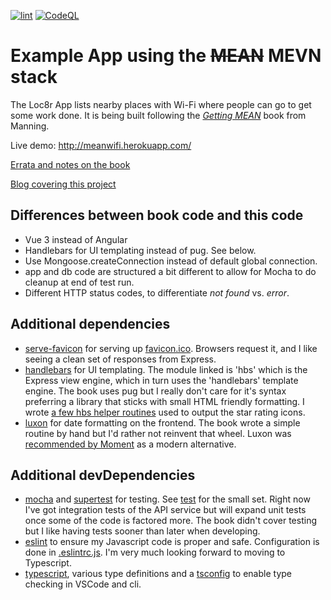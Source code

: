 [![lint](https://github.com/jrnewton/meanwifi/workflows/lint/badge.svg)](https://github.com/jrnewton/meanwifi/actions?query=workflow%3Alint) [![CodeQL](https://github.com/jrnewton/meanwifi/workflows/CodeQL/badge.svg)](https://github.com/jrnewton/meanwifi/actions?query=workflow%3ACodeQL)

# Example App using the ~~MEAN~~ MEVN stack

The Loc8r App lists nearby places with Wi-Fi where people can go to get some work done. It is being built following the _[Getting MEAN](https://www.manning.com/books/getting-mean-with-mongo-express-angular-and-node)_ book from Manning.

Live demo: http://meanwifi.herokuapp.com/

[Errata and notes on the book](ERRATA.md)

[Blog covering this project](https://www.3plb.com)

## Differences between book code and this code

- Vue 3 instead of Angular
- Handlebars for UI templating instead of pug. See below.
- Use Mongoose.createConnection instead of default global connection.
- app and db code are structured a bit different to allow for Mocha to do cleanup at end of test run.
- Different HTTP status codes, to differentiate _not found_ vs. _error_.

## Additional dependencies

- [serve-favicon](https://www.npmjs.com/package/serve-favicon) for serving up [favicon.ico](assets/favicon.ico). Browsers request it, and I like seeing a clean set of responses from Express.
- [handlebars](https://www.npmjs.com/package/hbs) for UI templating. The module linked is 'hbs' which is the Express view engine, which in turn uses the 'handlebars' template engine. The book uses pug but I really don't care for it's syntax preferring a library that sticks with small HTML friendly formatting. I wrote [a few hbs helper routines](hbs-helpers.js) used to output the star rating icons.
- [luxon](https://www.npmjs.com/package/luxon) for date formatting on the frontend. The book wrote a simple routine by hand but I'd rather not reinvent that wheel. Luxon was [recommended by Moment](https://momentjs.com/docs/#/-project-status/) as a modern alternative.

## Additional devDependencies

- [mocha](https://www.npmjs.com/package/mocha) and [supertest](https://www.npmjs.com/package/supertest) for testing. See [test](test) for the small set. Right now I've got integration tests of the API service but will expand unit tests once some of the code is factored more. The book didn't cover testing but I like having tests sooner than later when developing.
- [eslint](https://www.npmjs.com/package/eslint) to ensure my Javascript code is proper and safe. Configuration is done in [.eslintrc.js](.eslintrc.js). I'm very much looking forward to moving to Typescript.
- [typescript](https://www.npmjs.com/package/typescript), various type definitions and a [tsconfig](https://github.com/jrnewton/meanwifi/blob/main/tsconfig.json) to enable type checking in VSCode and cli.

